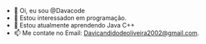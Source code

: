 - 👋 Oi, eu sou @Davacode
- 👀 Estou interessadon em programação.
- 🌱 Estou  atualmente aprendendo Java  C++
- 📫 Me contate no Email: Davicandidodeoliveira2002@gmail.com.



<!---
Davacode/Davacode is a ✨ special ✨ repository because its `README.md` (this file) appears on your GitHub profile.
You can click the Preview link to take a look at your changes.
--->
